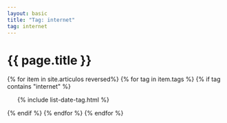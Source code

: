 ```yaml
---
layout: basic
title: "Tag: internet"
tag: internet
---
```


<h1>{{ page.title }}</h1>

{% for item in site.articulos reversed%}
{% for tag in item.tags %}
{% if tag contains "internet" %}
<ul>
    {% include list-date-tag.html %}
</ul>
{% endif %}
{% endfor %}
{% endfor %}